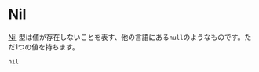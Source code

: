 # Nil

[Nil](http://crystal-lang.org/api/Nil.html) 型は値が存在しないことを表す、他の言語にある`null`のようなものです。ただ1つの値を持ちます。

```crystal
nil
```

